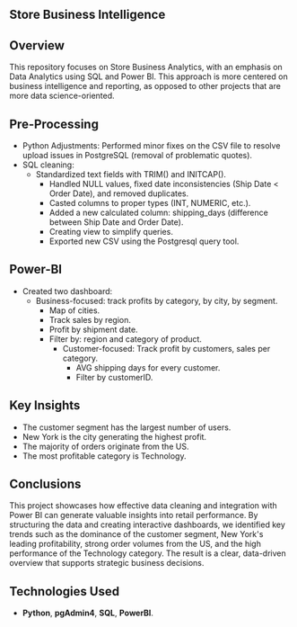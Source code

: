 ## **Store Business Intelligence**

## **Overview**
This repository focuses on Store Business Analytics, with an emphasis on Data Analytics using SQL and Power BI. This approach is more centered on business intelligence and reporting, as opposed to other projects that are more data science-oriented.

## **Pre-Processing**
- Python Adjustments: Performed minor fixes on the CSV file to resolve upload issues in PostgreSQL (removal of problematic quotes).
- SQL cleaning:
  - Standardized text fields with TRIM() and INITCAP().
    - Handled NULL values, fixed date inconsistencies (Ship Date < Order Date), and removed duplicates.
    - Casted columns to proper types (INT, NUMERIC, etc.).
    - Added a new calculated column: shipping_days (difference between Ship Date and Order Date).
    - Creating view to simplify queries.
    - Exported new CSV using the Postgresql query tool.
  
## **Power-BI**
- Created two dashboard:
  - Business-focused: track profits by category, by city, by segment.
    - Map of cities.
    - Track sales by region.
    - Profit by shipment date.
    - Filter by: region and category of product.
      - Customer-focused: Track profit by customers, sales per category.
        - AVG shipping days for every customer.
        - Filter by customerID.

## **Key Insights**
- The customer segment has the largest number of users.
- New York is the city generating the highest profit.
- The majority of orders originate from the US.
- The most profitable category is Technology.

## **Conclusions**
This project showcases how effective data cleaning and integration with Power BI can generate valuable insights into retail performance. By structuring the data and creating interactive dashboards, we identified key trends such as the dominance of the customer segment, New York's leading profitability, strong order volumes from the US, and the high performance of the Technology category. The result is a clear, data-driven overview that supports strategic business decisions.

## **Technologies Used**
- **Python**, **pgAdmin4**, **SQL**, **PowerBI**.
